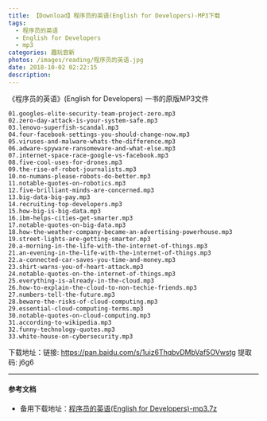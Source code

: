 ```yaml
---
title: 【Download】程序员的英语(English for Developers)-MP3下载
tags:
  - 程序员的英语
  - English for Developers
  - mp3
categories: 趣玩尝新
photos: /images/reading/程序员的英语.jpg
date: 2018-10-02 02:22:15
description:
---
```


《程序员的英语》(English for Developers) 一书的原版MP3文件

    01.googles-elite-security-team-project-zero.mp3
    02.zero-day-attack-is-your-system-safe.mp3
    03.lenovo-superfish-scandal.mp3
    04.four-facebook-settings-you-should-change-now.mp3
    05.viruses-and-malware-whats-the-difference.mp3
    06.adware-spyware-ransomeware-and-what-else.mp3
    07.internet-space-race-google-vs-facebook.mp3
    08.five-cool-uses-for-drones.mp3
    09.the-rise-of-robot-journalists.mp3
    10.no-numans-please-robots-do-better.mp3
    11.notable-quotes-on-robotics.mp3
    12.five-brilliant-minds-are-concerned.mp3
    13.big-data-big-pay.mp3
    14.recruiting-top-developers.mp3
    15.how-big-is-big-data.mp3
    16.ibm-helps-cities-get-smarter.mp3
    17.notable-quotes-on-big-data.mp3
    18.how-the-weather-company-became-an-advertising-powerhouse.mp3
    19.street-lights-are-getting-smarter.mp3
    20.a-morning-in-the-life-with-the-internet-of-things.mp3
    21.an-evening-in-the-life-with-the-internet-of-things.mp3
    22.a-connected-car-saves-you-time-and-money.mp3
    23.shirt-warns-you-of-heart-attack.mp3
    24.notable-quotes-on-the-internet-of-things.mp3
    25.everything-is-already-in-the-cloud.mp3
    26.how-to-explain-the-cloud-to-non-techie-friends.mp3
    27.numbers-tell-the-future.mp3
    28.beware-the-risks-of-cloud-computing.mp3
    29.essential-cloud-computing-terms.mp3
    30.notable-quotes-on-cloud-computing.mp3
    31.according-to-wikipedia.mp3
    32.funny-technology-quotes.mp3
    33.white-house-on-cybersecurity.mp3

<!--more-->

下载地址：链接: https://pan.baidu.com/s/1uiz6ThqbvDMbVaf5OVwstg 提取码: j6g6

---

#### 参考文档

* 备用下载地址：[程序员的英语(English for Developers)-mp3.7z](http://turboagram.com/19004457/english-for-developers-mp3)



